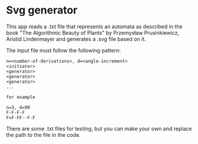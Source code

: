 # Svg generator

This app reads a .txt file that represents an automata as described in the book "The Algorithmic Beauty of Plants" by Przemysław Prusinkiewicz, Aristid Lindenmayer and generates a .svg file based on it.

The input file must follow the following pattern:

```
n=<number-of-derivations>, d=<angle-increment>
<initiator>
<generator>
<generator>
<generator>
...
```
```
for example

n=3, d=90
F-F-F-F
F=F-FF--F-F
```
There are some .txt files for testing, but you can make your own and replace the path to the file in the code.